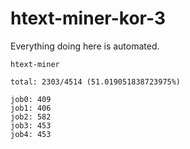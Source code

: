 # htext-miner-kor-3

Everything doing here is automated.

```
htext-miner

total: 2303/4514 (51.019051838723975%)

job0: 409
job1: 406
job2: 582
job3: 453
job4: 453
```
